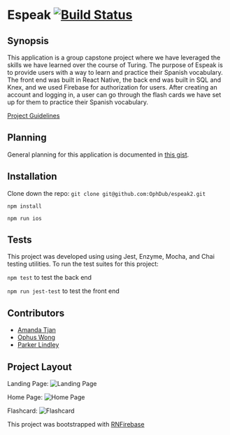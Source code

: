 # Espeak [![Build Status](https://travis-ci.org/OphDub/espeak2.svg?branch=master)](https://travis-ci.org/OphDub/espeak2)

## Synopsis

This application is a group capstone project where we have leveraged the skills we have learned over the course of Turing. The purpose of Espeak is to provide users with a way to learn and practice their Spanish vocabulary. The front end was built in React Native, the back end was built in SQL and Knex, and we used Firebase for authorization for users. After creating an account and logging in, a user can go through the flash cards we have set up for them to practice their Spanish vocabulary.

[Project Guidelines](http://frontend.turing.io/projects/capstone.html)

## Planning

General planning for this application is documented in [this gist](https://gist.github.com/OphDub/518c025ee574e0f401c715c7ef8deb9d).

## Installation

Clone down the repo:
`git clone git@github.com:OphDub/espeak2.git`

`npm install`

`npm run ios`

## Tests

This project was developed using using Jest, Enzyme, Mocha, and Chai testing utilities. To run the test suites for this project:

`npm test` to test the back end

`npm run jest-test` to test the front end

## Contributors

- [Amanda Tjan](https://github.com/soytjan)
- [Ophus Wong](https://github.com/OphDub)
- [Parker Lindley](https://github.com/etcetera8)

## Project Layout

Landing Page:
![Landing Page](https://i.imgur.com/EXVqb1P.png)

Home Page: 
![Home Page](https://i.imgur.com/sXWWoR2.png)

Flashcard:
![Flashcard](https://i.imgur.com/TYQsH8q.png)

This project was bootstrapped with [RNFirebase](https://github.com/invertase/react-native-firebase)
